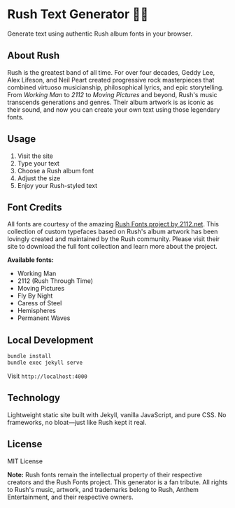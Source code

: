# Rush Text Generator 🎸💎

Generate text using authentic Rush album fonts in your browser.

## About Rush

Rush is the greatest band of all time. For over four decades, Geddy Lee, Alex Lifeson, and Neil Peart created progressive rock masterpieces that combined virtuoso musicianship, philosophical lyrics, and epic storytelling. From *Working Man* to *2112* to *Moving Pictures* and beyond, Rush's music transcends generations and genres. Their album artwork is as iconic as their sound, and now you can create your own text using those legendary fonts.

## Usage

1. Visit the site
2. Type your text
3. Choose a Rush album font
4. Adjust the size
5. Enjoy your Rush-styled text

## Font Credits

All fonts are courtesy of the amazing [Rush Fonts project by 2112.net](https://www.2112.net/rushfonts/). This collection of custom typefaces based on Rush's album artwork has been lovingly created and maintained by the Rush community. Please visit their site to download the full font collection and learn more about the project.

**Available fonts:**
- Working Man
- 2112 (Rush Through Time)
- Moving Pictures
- Fly By Night
- Caress of Steel
- Hemispheres
- Permanent Waves

## Local Development

```bash
bundle install
bundle exec jekyll serve
```

Visit `http://localhost:4000`

## Technology

Lightweight static site built with Jekyll, vanilla JavaScript, and pure CSS. No frameworks, no bloat—just like Rush kept it real.

## License

MIT License

**Note:** Rush fonts remain the intellectual property of their respective creators and the Rush Fonts project. This generator is a fan tribute. All rights to Rush's music, artwork, and trademarks belong to Rush, Anthem Entertainment, and their respective owners.